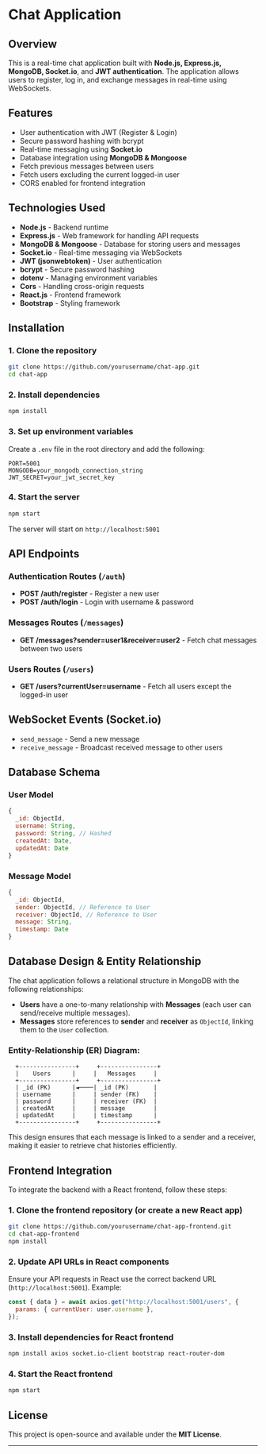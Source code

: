 # Chat Application

## Overview

This is a real-time chat application built with **Node.js, Express.js, MongoDB, Socket.io**, and **JWT authentication**. The application allows users to register, log in, and exchange messages in real-time using WebSockets.

## Features

- User authentication with JWT (Register & Login)
- Secure password hashing with bcrypt
- Real-time messaging using **Socket.io**
- Database integration using **MongoDB & Mongoose**
- Fetch previous messages between users
- Fetch users excluding the current logged-in user
- CORS enabled for frontend integration

## Technologies Used

- **Node.js** - Backend runtime
- **Express.js** - Web framework for handling API requests
- **MongoDB & Mongoose** - Database for storing users and messages
- **Socket.io** - Real-time messaging via WebSockets
- **JWT (jsonwebtoken)** - User authentication
- **bcrypt** - Secure password hashing
- **dotenv** - Managing environment variables
- **Cors** - Handling cross-origin requests
- **React.js** - Frontend framework
- **Bootstrap** - Styling framework

## Installation

### 1. Clone the repository

```bash
git clone https://github.com/yourusername/chat-app.git
cd chat-app
```

### 2. Install dependencies

```bash
npm install
```

### 3. Set up environment variables

Create a `.env` file in the root directory and add the following:

```env
PORT=5001
MONGODB=your_mongodb_connection_string
JWT_SECRET=your_jwt_secret_key
```

### 4. Start the server

```bash
npm start
```

The server will start on `http://localhost:5001`

## API Endpoints

### Authentication Routes (`/auth`)

- **POST /auth/register** - Register a new user
- **POST /auth/login** - Login with username & password

### Messages Routes (`/messages`)

- **GET /messages?sender=user1&receiver=user2** - Fetch chat messages between two users

### Users Routes (`/users`)

- **GET /users?currentUser=username** - Fetch all users except the logged-in user

## WebSocket Events (Socket.io)

- `send_message` - Send a new message
- `receive_message` - Broadcast received message to other users

## Database Schema

### User Model
```js
{
  _id: ObjectId,
  username: String,
  password: String, // Hashed
  createdAt: Date,
  updatedAt: Date
}
```

### Message Model
```js
{
  _id: ObjectId,
  sender: ObjectId, // Reference to User
  receiver: ObjectId, // Reference to User
  message: String,
  timestamp: Date
}
```

## Database Design & Entity Relationship

The chat application follows a relational structure in MongoDB with the following relationships:

- **Users** have a one-to-many relationship with **Messages** (each user can send/receive multiple messages).
- **Messages** store references to **sender** and **receiver** as `ObjectId`, linking them to the `User` collection.

### Entity-Relationship (ER) Diagram:

```
  +----------------+     +----------------+
  |    Users      |     |   Messages     |
  +----------------+     +----------------+
  | _id (PK)      |◄────| _id (PK)       |
  | username      |     | sender (FK)    |
  | password      |     | receiver (FK)  |
  | createdAt     |     | message        |
  | updatedAt     |     | timestamp      |
  +----------------+     +----------------+
```

This design ensures that each message is linked to a sender and a receiver, making it easier to retrieve chat histories efficiently.

## Frontend Integration

To integrate the backend with a React frontend, follow these steps:

### 1. Clone the frontend repository (or create a new React app)
```bash
git clone https://github.com/yourusername/chat-app-frontend.git
cd chat-app-frontend
npm install
```

### 2. Update API URLs in React components
Ensure your API requests in React use the correct backend URL (`http://localhost:5001`). Example:

```js
const { data } = await axios.get("http://localhost:5001/users", {
  params: { currentUser: user.username },
});
```

### 3. Install dependencies for React frontend
```bash
npm install axios socket.io-client bootstrap react-router-dom
```

### 4. Start the React frontend
```bash
npm start
```
## License

This project is open-source and available under the **MIT License**.

---

